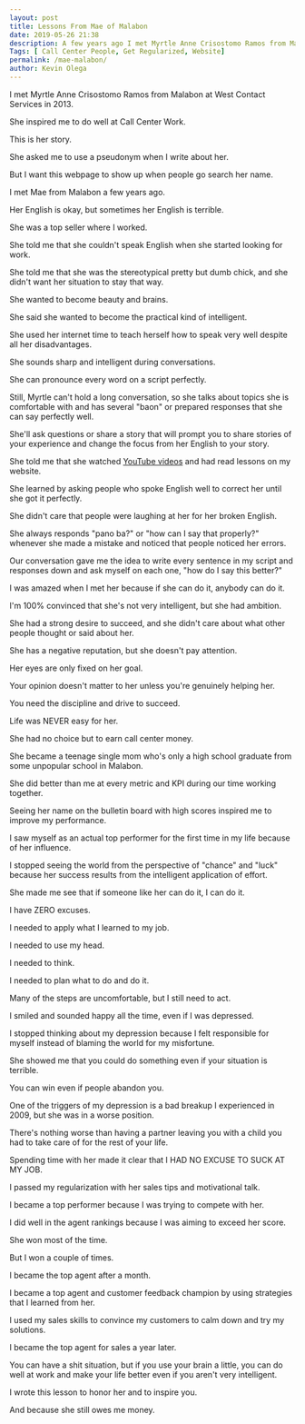 ```yaml
--- 
layout: post 
title: Lessons From Mae of Malabon
date: 2019-05-26 21:38
description: A few years ago I met Myrtle Anne Crisostomo Ramos from Malabon. She inspired me to do well at Call Center Work. This is her story.
Tags: [ Call Center People, Get Regularized, Website]
permalink: /mae-malabon/ 
author: Kevin Olega 
--- 
```

I met Myrtle Anne Crisostomo Ramos from Malabon at West Contact Services in 2013. 

She inspired me to do well at Call Center Work. 

This is her story.

She asked me to use a pseudonym when I write about her.

But I want this webpage to show up when people go search her name.

I met Mae from Malabon a few years ago. 

Her English is okay, but sometimes her English is terrible. 

She was a top seller where I worked. 

She told me that she couldn't speak English when she started looking for work.

She told me that she was the stereotypical pretty but dumb chick, and she didn't want her situation to stay that way.

She wanted to become beauty and brains.

She said she wanted to become the practical kind of intelligent.

She used her internet time to teach herself how to speak very well despite all her disadvantages.

She sounds sharp and intelligent during conversations.

She can pronounce every word on a script perfectly. 

Still, Myrtle can't hold a long conversation, so she talks about topics she is comfortable with and has several "baon" or prepared responses that she can say perfectly well. 

She'll ask questions or share a story that will prompt you to share stories of your experience and change the focus from her English to your story.

She told me that she watched [YouTube videos](https://callcentertrainingtips.com/youtube) and had read lessons on my website.

She learned by asking people who spoke English well to correct her until she got it perfectly. 

She didn't care that people were laughing at her for her broken English. 

She always responds "pano ba?" or "how can I say that properly?" whenever she made a mistake and noticed that people noticed her errors.

Our conversation gave me the idea to write every sentence in my script and responses down and ask myself on each one, "how do I say this better?" 

I was amazed when I met her because if she can do it, anybody can do it. 

I'm 100% convinced that she's not very intelligent, but she had ambition.

She had a strong desire to succeed, and she didn't care about what other people thought or said about her.

She has a negative reputation, but she doesn't pay attention.

Her eyes are only fixed on her goal.

Your opinion doesn't matter to her unless you're genuinely helping her.

You need the discipline and drive to succeed. 

Life was NEVER easy for her. 

She had no choice but to earn call center money. 

She became a teenage single mom who's only a high school graduate from some unpopular school in Malabon. 

She did better than me at every metric and KPI during our time working together.

Seeing her name on the bulletin board with high scores inspired me to improve my performance.

I saw myself as an actual top performer for the first time in my life because of her influence.

I stopped seeing the world from the perspective of "chance" and "luck" because her success results from the intelligent application of effort.

She made me see that if someone like her can do it, I can do it.

I have ZERO excuses. 

I needed to apply what I learned to my job.

I needed to use my head.

I needed to think.

I needed to plan what to do and do it.

Many of the steps are uncomfortable, but I still need to act.

I smiled and sounded happy all the time, even if I was depressed.

I stopped thinking about my depression because I felt responsible for myself instead of blaming the world for my misfortune.

She showed me that you could do something even if your situation is terrible.

You can win even if people abandon you.

One of the triggers of my depression is a bad breakup I experienced in 2009, but she was in a worse position.

There's nothing worse than having a partner leaving you with a child you had to take care of for the rest of your life.

Spending time with her made it clear that I HAD NO EXCUSE TO SUCK AT MY JOB.

I passed my regularization with her sales tips and motivational talk.

I became a top performer because I was trying to compete with her.

I did well in the agent rankings because I was aiming to exceed her score.

She won most of the time.

But I won a couple of times.

I became the top agent after a month.

I became a top agent and customer feedback champion by using strategies that I learned from her.

I used my sales skills to convince my customers to calm down and try my solutions.

I became the top agent for sales a year later.

You can have a shit situation, but if you use your brain a little, you can do well at work and make your life better even if you aren't very intelligent.

I wrote this lesson to honor her and to inspire you.

And because she still owes me money.